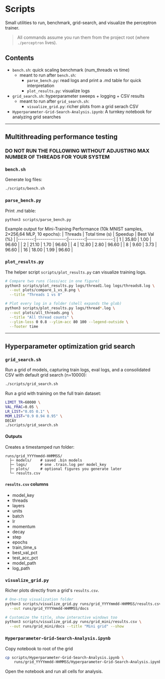 # Scripts

Small utilities to run, benchmark, grid-search, and visualize the perceptron trainer.

>All commands assume you run them from the project root (where `./perceptron` lives).

## Contents
- `bench.sh`: quick scaling benchmark (num_threads vs time)
    - meant to run after `bench.sh`:
        - `parse_bench.py`: read logs and print a .md table for quick interpretation
        - `plot_results.py`: visualize logs
- `grid_search.sh`: hyperparameter sweeps + logging + CSV results
    - meant to run after `grid_search.sh`:
        - `visualize_grid.py`: richer plots from a grid serach CSV
- `Hyperparameter-Grid-Search-Analysis.ipynb`: A turnkey notebook for analyzing grid searches

---

## Multithreading performance testing
### DO NOT RUN THE FOLLOWING WITHOUT ADJUSTING MAX NUMBER OF THREADS FOR YOUR SYSTEM
### `bench.sh`
Generate log files:
```bash
./scripts/bench.sh
```

### `parse_bench.py`
Print .md table:
```bash
python3 scripts/parse_bench.py
```
 Example output for Mini-Training Performance (10k MNIST samples, 2×256,64 MLP, 10 epochs):
| Threads | Total time (s) | Speedup | Best Val (%) |
|--------:|---------------:|--------:|-------------:|
| 1 | 35.80 | 1.00 | 96.60 |
| 2 | 21.10 | 1.70 | 96.60 |
| 4 | 12.80 | 2.80 | 96.60 |
| 8 | 9.60 | 3.73 | 96.60 |
| 16 | 18.00 | 1.99 | 96.60 |

### `plot_results.py`
The helper script `scripts/plot_results.py` can visualize training logs.
```bash
# Compare two runs (loss/acc in one figure)
python3 scripts/plot_results.py logs/thread1.log logs/threads8.log \
  --out plots/compare_1_vs_8.png \
  --title "Threads 1 vs 8"

# Plot every log in a folder (shell expands the glob)
python3 scripts/plot_results.py logs/thread*.log \
  --out plots/all_threads.png \
  --title "All thread counts" \
  --ylim-loss 0 0.8 --ylim-acc 80 100 --legend-outside \
  --footer time
```

---

## Hyperparameter optimization grid search
### `grid_search.sh`
Run a grid of models, capturing train logs, eval logs, and a consolidated CSV with default grid search (n=10000):
```bash
./scripts/grid_search.sh
```

Run a grid with training on the full train dataset:
```bash
LIMIT_TR=60000 \
VAL_FRAC=0.05 \
LR_LIST="0.05 0.1" \
MOM_LIST="0.9 0.94 0.95" \
DECAY
./scripts/grid_search.sh
```

#### Outputs
Creates a timestamped run folder:
```
runs/grid_YYYYmmdd-HHMMSS/
  ├─ models/    # saved .bin models
  ├─ logs/      # one .train.log per model_key
  ├─ plots/     # optional figures you generate later
  └─ results.csv
```
#### `results.csv` columns
- model_key 
- threads
- layers 
- units
- batch
- lr
- momentum
- decay
- step
- epochs
- train_time_s
- best_val_pct
- test_acc_pct
- model_path
- log_path

### `visualize_grid.py`
Richer plots directly from a grid's `results.csv`.
```bash
# One-stop visualization folder
python3 scripts/visualize_grid.py runs/grid_YYYYmmdd-HHMMSS/results.csv \
  --out runs/grid_YYYYmmdd-HHMMSS/docs

# Customize the title, show interactive windows too
python3 scripts/visualize_grid.py runs/grid_mini/results.csv \
  --out runs/grid_mini/docs --title "Mini grid" --show
```

### `Hyperparameter-Grid-Search-Analysis.ipynb`
Copy notebook to root of the grid
```bash
cp scripts/Hyperparameter-Grid-Search-Analysis.ipynb \
    runs/grid_YYYYmmdd-HHMMSS/Hyperparameter-Grid-Search-Analysis.ipynb
```

Open the notebook and run all cells for analysis.